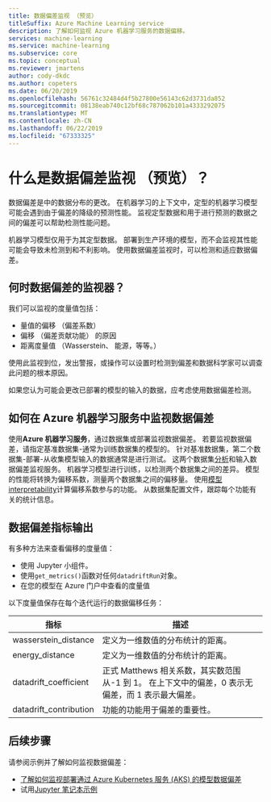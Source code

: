 ```yaml
---
title: 数据偏差监视 （预览）
titleSuffix: Azure Machine Learning service
description: 了解如何监视 Azure 机器学习服务的数据偏移。
services: machine-learning
ms.service: machine-learning
ms.subservice: core
ms.topic: conceptual
ms.reviewer: jmartens
author: cody-dkdc
ms.author: copeters
ms.date: 06/20/2019
ms.openlocfilehash: 56761c32484d4f5b27800e56143c62d3731da852
ms.sourcegitcommit: 08138eab740c12bf68c787062b101a4333292075
ms.translationtype: MT
ms.contentlocale: zh-CN
ms.lasthandoff: 06/22/2019
ms.locfileid: "67333325"
---
```

# <a name="what-is-data-drift-monitoring-preview"></a>什么是数据偏差监视 （预览）？

数据偏差是中的数据分布的更改。 在机器学习的上下文中，定型的机器学习模型可能会遇到由于偏差的降级的预测性能。 监视定型数据和用于进行预测的数据之间的偏差可以帮助检测性能问题。

机器学习模型仅用于为其定型数据。 部署到生产环境的模型，而不会监视其性能可能会导致未检测到和不利影响。 使用数据偏差监视时，可以检测和适应数据偏差。 

## <a name="when-to-monitor-for-data-drift"></a>何时数据偏差的监视器？

我们可以监视的度量值包括：

+ 量值的偏移 （偏差系数）
+ 偏移 （偏差贡献功能） 的原因
+ 距离度量值 （Wasserstein、 能源，等等。）

使用此监视到位，发出警报，或操作可以设置时检测到偏差和数据科学家可以调查此问题的根本原因。 

如果您认为可能会更改已部署的模型的输入的数据，应考虑使用数据偏差检测。

## <a name="how-data-drift-is-monitored-in-azure-machine-learning-service"></a>如何在 Azure 机器学习服务中监视数据偏差

使用**Azure 机器学习服务**，通过数据集或部署监视数据偏差。 若要监视数据偏差，请指定基准数据集-通常为训练数据集的模型的。 针对基准数据集，第二个数据集-部署-从收集模型输入的数据通常是进行测试。 这两个数据集[分析](how-to-create-dataset-snapshots.md)和输入数据偏差监视服务。 机器学习模型进行训练，以检测两个数据集之间的差异。 模型的性能将转换为偏移系数，测量两个数据集之间的偏移量。 使用[模型 interpretability](machine-learning-interpretability-explainability.md)计算偏移系数参与的功能。 从数据集配置文件，跟踪每个功能有关的统计信息。 

## <a name="data-drift-metric-output"></a>数据偏差指标输出

有多种方法来查看偏移的度量值：

* 使用 Jupyter 小组件。
* 使用`get_metrics()`函数对任何`datadriftRun`对象。
* 在您的模型在 Azure 门户中查看的度量值

以下度量值保存在每个迭代运行的数据偏移任务：

|指标|描述|
--|--|
wasserstein_distance|定义为一维数值的分布统计的距离。|
energy_distance|定义为一维数值的分布统计的距离。|
datadrift_coefficient|正式 Matthews 相关系数，其实数范围从-1 到 1。 在上下文中的偏差，0 表示无偏差，而 1 表示最大偏差。|
datadrift_contribution|功能的功能用于偏差的重要性。|

## <a name="next-steps"></a>后续步骤

请参阅示例并了解如何监视数据偏差：

+ [了解如何监视部署通过 Azure Kubernetes 服务 (AKS) 的模型数据偏差](how-to-monitor-data-drift.md)
+ 试用[Jupyter 笔记本示例](https://github.com/Azure/MachineLearningNotebooks/tree/master/how-to-use-azureml/data-drift/)